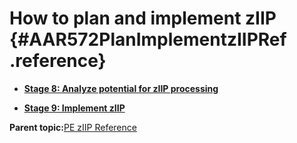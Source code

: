 # How to plan and implement zIIP {#AAR572PlanImplementzIIPRef .reference}

-   **[Stage 8: Analyze potential for zIIP processing](../html/SATzIIP08AnalyzePotential.md)**  

-   **[Stage 9: Implement zIIP](../html/SATzIIP09ImplementzIIP.md)**  


**Parent topic:**[PE zIIP Reference](../html/AAR570PMzIIPRef.md)

